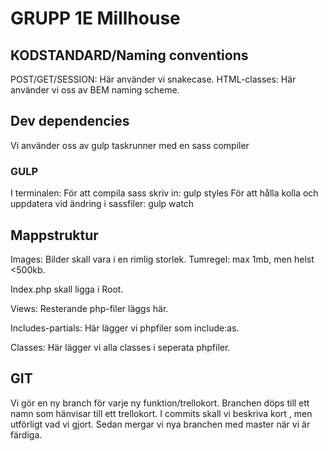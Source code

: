 # GRUPP 1E Millhouse

## KODSTANDARD/Naming conventions

POST/GET/SESSION: Här använder vi snakecase.
HTML-classes: Här använder vi oss av BEM naming scheme.

## Dev dependencies
Vi använder oss av gulp taskrunner med en sass compiler

### GULP
I terminalen:
För att compila sass skriv in: gulp styles
För att hålla kolla och uppdatera vid ändring i sassfiler: gulp watch

## Mappstruktur
Images: Bilder skall vara i en rimlig storlek.
Tumregel: max 1mb, men helst <500kb.

Index.php skall ligga i Root.

Views: Resterande php-filer läggs här.

Includes-partials: Här lägger vi phpfiler som include:as.

Classes: Här lägger vi alla classes i seperata phpfiler.


## GIT

Vi gör en ny branch för varje ny funktion/trellokort.
Branchen döps till ett namn som hänvisar till ett trellokort.
I commits skall vi beskriva kort , men utförligt vad vi gjort.
Sedan mergar vi nya branchen med master när vi är färdiga.


